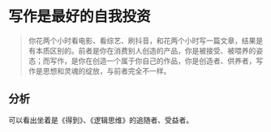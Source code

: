 # 写作是最好的自我投资
> 你花两个小时看电影、看综艺、刷抖音，和花两个小时写一篇文章，结果是有本质区别的。前者是你在消费别人创造的产品，你是被接受、被喂养的姿态；而写作，是你在创造一个属于你自己的作品，你是创造者、供养者，写作是思想和灵魂的绽放，与前者完全不一样。  

## 分析
可以看出坐着是《得到》、《逻辑思维》的追随者、受益者。
